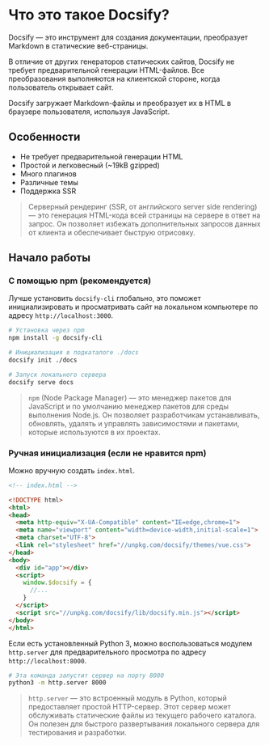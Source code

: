 # Что это такое Docsify?

Docsify — это инструмент для создания документации, преобразует Markdown в статические веб-страницы.

В отличие от других генераторов статических сайтов, Docsify не требует предварительной генерации HTML-файлов. Все преобразования выполняются на клиентской стороне, когда пользователь открывает сайт.

Docsify загружает Markdown-файлы и преобразует их в HTML в браузере пользователя, используя JavaScript.


## Особенности
-   Не требует предварительной генерации HTML
-   Простой и легковесный (~19kB gzipped)
-   Много плагинов
-   Различные темы
-   Поддержка SSR

> Серверный рендеринг (SSR, от английского server side rendering) — это генерация HTML-кода всей страницы на сервере в ответ на запрос. Он позволяет избежать дополнительных запросов данных от клиента и обеспечивает быструю отрисовку.

## Начало работы
### С помощью npm (рекомендуется)
Лучше установить `docsify-cli` глобально, это поможет инициализировать и просматривать сайт на локальном компьютере по адресу `http://localhost:3000`.
```bash
# Установка через npm
npm install -g docsify-cli

# Инициализация в подкаталоге ./docs
docsify init ./docs

# Запуск локального сервера
docsify serve docs
```
>`npm` (Node Package Manager) — это менеджер пакетов для JavaScript и по умолчанию менеджер пакетов для среды выполнения Node.js. Он позволяет разработчикам устанавливать, обновлять, удалять и управлять зависимостями и пакетами, которые используются в их проектах.
### Ручная инициализация (если не нравится npm)
Можно вручную создать `index.html`.
```html
<!-- index.html -->

<!DOCTYPE html>
<html>
<head>
  <meta http-equiv="X-UA-Compatible" content="IE=edge,chrome=1">
  <meta name="viewport" content="width=device-width,initial-scale=1">
  <meta charset="UTF-8">
  <link rel="stylesheet" href="//unpkg.com/docsify/themes/vue.css">
</head>
<body>
  <div id="app"></div>
  <script>
    window.$docsify = {
      //...
    }
  </script>
  <script src="//unpkg.com/docsify/lib/docsify.min.js"></script>
</body>
</html>
```
Если есть установленный Python 3, можно воспользоваться  модулем `http.server` для предварительного просмотра по адресу `http://localhost:8000`.
```bash
# Эта команда запустит сервер на порту 8000
python3 -m http.server 8000
```
>`http.server` — это встроенный модуль в Python, который предоставляет простой HTTP-сервер. Этот сервер может обслуживать статические файлы из текущего рабочего каталога. Он полезен для быстрого развертывания локального сервера для тестирования и разработки.
